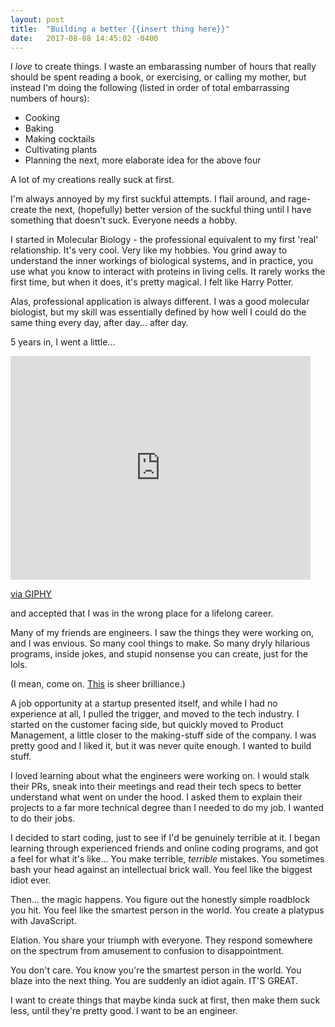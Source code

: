 ```yaml
---
layout: post
title:  "Building a better {{insert thing here}}"
date:   2017-08-08 14:45:02 -0400
---
```


I *love* to create things.
I waste an embarassing number of hours that really should be spent reading a book, or exercising, or calling my mother, but instead I'm doing the following (listed in order of total embarrassing numbers of hours):

* Cooking 
* Baking
* Making cocktails
* Cultivating plants
* Planning the next, more elaborate idea for the above four

A lot of my creations really suck at first. 

I'm always annoyed by my first suckful attempts. I flail around, and rage-create the next, (hopefully) better version of the suckful thing until I have something that doesn't suck. Everyone needs a hobby.

I started in Molecular Biology - the professional equivalent to my first 'real' relationship. It's very cool. Very like my hobbies. You grind away to understand the inner workings of biological systems, and in practice, you use what you know to interact with proteins in living cells. It rarely works the first time, but when it does, it's pretty magical. I felt like Harry Potter. 

Alas, professional application is always different. I was a good molecular biologist, but my skill was essentially defined by how well I could do the same thing every day, after day... after day.

5 years in, I went a little...

<iframe src="https://giphy.com/embed/V18GzVC9EVzws" width="480" height="358" frameBorder="0" class="giphy-embed" allowFullScreen></iframe><p><a href="https://giphy.com/gifs/sailor-moon-V18GzVC9EVzws">via GIPHY</a></p>

and accepted that I was in the wrong place for a lifelong career.

Many of my friends are engineers. I saw the things they were working on, and I was envious. So many cool things to make. So many dryly hilarious programs, inside jokes, and stupid nonsense you can create, just for the lols. 

(I mean, come on. [This](http://terriblecolors.com/) is sheer brilliance.)

A job opportunity at a startup presented itself, and while I had no experience at all, I pulled the trigger, and moved to the tech industry. I started on the customer facing side, but quickly moved to Product Management, a little closer to the making-stuff side of the company. I was pretty good and I liked it, but it was never quite enough. I wanted to build stuff. 

I loved learning about what the engineers were working on. I would stalk their PRs, sneak into their meetings and read their tech specs to better understand what went on under the hood. I asked them to explain their projects to a far more technical degree than I needed to do my job. I wanted to do their jobs.

I decided to start coding, just to see if I'd be genuinely terrible at it. I began learning through experienced friends and online coding programs, and got a feel for what it's like... You make terrible, *terrible* mistakes. You sometimes bash your head against an intellectual brick wall. You feel like the biggest idiot ever.

Then... the magic happens. You figure out the honestly simple roadblock you hit. You feel like the smartest person in the world. You create a platypus with JavaScript.

<blockquote class="imgur-embed-pub" lang="en" data-id="a/If9hD"><a href="//imgur.com/If9hD"></a></blockquote><script async src="//s.imgur.com/min/embed.js" charset="utf-8"></script>

Elation. You share your triumph with everyone. They respond somewhere on the spectrum from amusement to confusion to disappointment. 

You don't care. You know you're the smartest person in the world. You blaze into the next thing. You are suddenly an idiot again. IT'S GREAT.

I want to create things that maybe kinda suck at first, then make them suck less, until they're pretty good.
I want to be an engineer.
